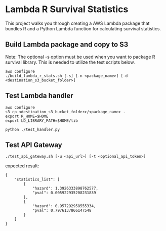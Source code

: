 # Lambda R Survival Statistics

This project walks you through creating a AWS Lambda package that bundles R and a Python Lambda function for calculating survival statistics.  

## Build Lambda package and copy to S3

Note: The optional -s option must be used when you want to package R survival library.  This is needed to utilize the test scripts below.
```
aws configure
./build_lambda_r_stats.sh [-s] [-n <package_name>] [-d <destination_s3_bucket_folder>]
```

## Test Lambda handler
```
aws configure
s3 cp <destination_s3_bucket_folder>/<package_name> .
export R_HOME=$HOME
export LD_LIBRARY_PATH=$HOME/lib

python ./test_handler.py
```

## Test API Gateway

```
./test_api_gateway.sh [-u <api_url>] [-t <optional_api_token>]
```

expected result:
```
{
    "statistics_list": [
        {
            "hazard": 1.3926333898762577,
            "pval": 0.005922935208231839
        },
        {
            "hazard": 0.957292958555334,
            "pval": 0.7976137866147548
        }
    ]
}
```
